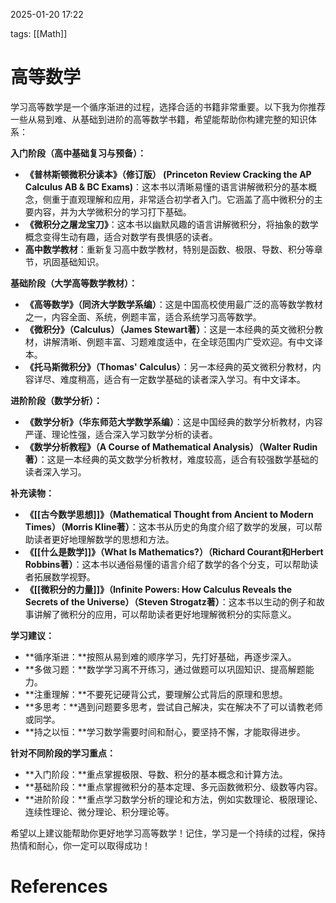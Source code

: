 2025-01-20    17:22

tags: [[Math]]


# 高等数学

学习高等数学是一个循序渐进的过程，选择合适的书籍非常重要。以下我为你推荐一些从易到难、从基础到进阶的高等数学书籍，希望能帮助你构建完整的知识体系：

**入门阶段（高中基础复习与预备）：**

- **《普林斯顿微积分读本》（修订版） (Princeton Review Cracking the AP Calculus AB & BC Exams)**：这本书以清晰易懂的语言讲解微积分的基本概念，侧重于直观理解和应用，非常适合初学者入门。它涵盖了高中微积分的主要内容，并为大学微积分的学习打下基础。
- **《微积分之屠龙宝刀》**：这本书以幽默风趣的语言讲解微积分，将抽象的数学概念变得生动有趣，适合对数学有畏惧感的读者。
- **高中数学教材**：重新复习高中数学教材，特别是函数、极限、导数、积分等章节，巩固基础知识。

**基础阶段（大学高等数学教材）：**

- **《高等数学》（同济大学数学系编）**：这是中国高校使用最广泛的高等数学教材之一，内容全面、系统，例题丰富，适合系统学习高等数学。
- **《微积分》（Calculus）（James Stewart著）**：这是一本经典的英文微积分教材，讲解清晰、例题丰富、习题难度适中，在全球范围内广受欢迎。有中文译本。
- **《托马斯微积分》（Thomas' Calculus）**：另一本经典的英文微积分教材，内容详尽、难度稍高，适合有一定数学基础的读者深入学习。有中文译本。

**进阶阶段（数学分析）：**

- **《数学分析》（华东师范大学数学系编）**：这是中国经典的数学分析教材，内容严谨、理论性强，适合深入学习数学分析的读者。
- **《数学分析教程》（A Course of Mathematical Analysis）（Walter Rudin著）**：这是一本经典的英文数学分析教材，难度较高，适合有较强数学基础的读者深入学习。

**补充读物：**

- **《[[古今数学思想]]》（Mathematical Thought from Ancient to Modern Times）（Morris Kline著）**：这本书从历史的角度介绍了数学的发展，可以帮助读者更好地理解数学的思想和方法。
- **《[[什么是数学]]》（What Is Mathematics?）（Richard Courant和Herbert Robbins著）**：这本书以通俗易懂的语言介绍了数学的各个分支，可以帮助读者拓展数学视野。
- **《[[微积分的力量]]》（Infinite Powers: How Calculus Reveals the Secrets of the Universe）（Steven Strogatz著）**：这本书以生动的例子和故事讲解了微积分的应用，可以帮助读者更好地理解微积分的实际意义。

**学习建议：**

- **循序渐进：**按照从易到难的顺序学习，先打好基础，再逐步深入。
- **多做习题：**数学学习离不开练习，通过做题可以巩固知识、提高解题能力。
- **注重理解：**不要死记硬背公式，要理解公式背后的原理和思想。
- **多思考：**遇到问题要多思考，尝试自己解决，实在解决不了可以请教老师或同学。
- **持之以恒：**学习数学需要时间和耐心，要坚持不懈，才能取得进步。

**针对不同阶段的学习重点：**

- **入门阶段：**重点掌握极限、导数、积分的基本概念和计算方法。
- **基础阶段：**重点掌握微积分的基本定理、多元函数微积分、级数等内容。
- **进阶阶段：**重点学习数学分析的理论和方法，例如实数理论、极限理论、连续性理论、微分理论、积分理论等。

希望以上建议能帮助你更好地学习高等数学！记住，学习是一个持续的过程，保持热情和耐心，你一定可以取得成功！


# References
